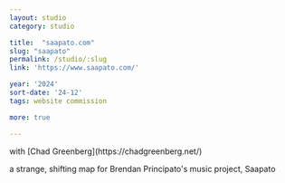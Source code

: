 ```yaml
---
layout: studio
category: studio

title:  "saapato.com"
slug: "saapato"
permalink: /studio/:slug
link: 'https://www.saapato.com/'

year: '2024'
sort-date: '24-12'
tags: website commission

more: true

---
```


<p>
  with [Chad Greenberg](https://chadgreenberg.net/)

  a strange, shifting map for Brendan Principato's music project, Saapato
</p>